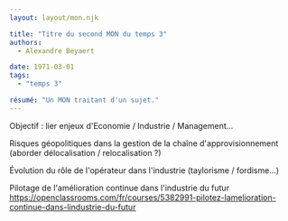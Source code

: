 ```yaml
---
layout: layout/mon.njk

title: "Titre du second MON du temps 3"
authors:
  - Alexandre Beyaert

date: 1971-03-01
tags: 
  - "temps 3"

résumé: "Un MON traitant d'un sujet."
---
```


Objectif : lier enjeux d'Economie / Industrie / Management...

Risques géopolitiques dans la gestion de la chaîne d'approvisionnement (aborder délocalisation / relocalisation ?) 

Évolution du rôle de l'opérateur dans l'industrie (taylorisme / fordisme...)

Pilotage de l'amélioration continue dans l'industrie du futur 
https://openclassrooms.com/fr/courses/5382991-pilotez-lamelioration-continue-dans-lindustrie-du-futur


